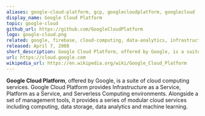 ```yaml
---
aliases: google-cloud-platform, gcp, googlecloudplatform, googlecloud
display_name: Google Cloud Platform
topic: google-cloud
github_url: https://github.com/GoogleCloudPlatform
logo: google-cloud.png
related: google, firebase, cloud-computing, data-analytics, infrastructure-as-a-service, platform-as-a-service, serverless, machine-learning
released: April 7, 2008
short_description: Google Cloud Platform, offered by Google, is a suite of cloud computing services.
url: https://cloud.google.com
wikipedia_url: https://en.wikipedia.org/wiki/Google_Cloud_Platform
---
```

**Google Cloud Platform**, offered by Google, is a suite of cloud computing services. Google Cloud Platform provides Infrastructure as a Service, Platform as a Service, and Serverless Computing environments. Alongside a set of management tools, it provides a series of modular cloud services including computing, data storage, data analytics and machine learning.
